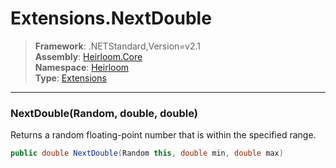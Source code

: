 # Extensions.NextDouble

> **Framework**: .NETStandard,Version=v2.1  
> **Assembly**: [Heirloom.Core][0]  
> **Namespace**: [Heirloom][0]  
> **Type**: [Extensions][1]  

--------------------------------------------------------------------------------

### NextDouble(Random, double, double)

Returns a random floating-point number that is within the specified range.

```cs
public double NextDouble(Random this, double min, double max)
```

[0]: ..\Heirloom.Core.md
[1]: Heirloom.Extensions.md
